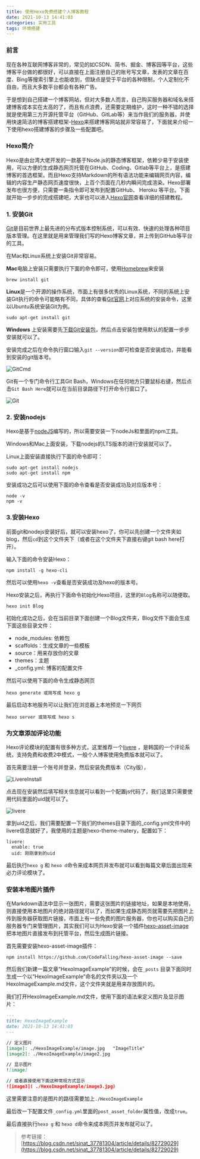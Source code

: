 ```yaml
---
title: 使用Hexo免费搭建个人博客教程
date: 2021-10-13 14:41:03
categories: 实用工具
tags: 环境搭建
---
```


[GitCmd]:./HexoBlogBuildAndConfig/GitCmd.jpg	"Git"
[Git]:./HexoBlogBuildAndConfig/Git.jpg
[LivereInstall]:./HexoBlogBuildAndConfig/LivereInstall.jpg
[livere]:./HexoBlogBuildAndConfig/livere.jpg

### 前言

现在各种互联网博客非常的，常见的如CSDN、简书、掘金、博客园等平台，这些博客平台做的都很好，可以直接在上面注册自己的账号写文章，发表的文章在百度、Bing等搜索引擎上也能收到，但缺点是受于平台的各种限制，个人定制化不自由，而且大多数平台都会有各种广告。

于是想到自己搭建一个博客网站，但对大多数人而言，自己购买服务器和域名来搭建博客成本实在太高的了，而且有点浪费，还需要定期维护，这时一种不错的选择就是使用第三方开源托管平台（GitHub、GitLab等）来当作我们的服务器，并使用快速简洁的博客搭建框架-[Hexo](https://hexo.io/zh-cn/)来搭建博客网站就非常容易了，下面就来介绍一下使用hexo搭建博客的步骤及一些配置吧。

### Hexo简介

Hexo是由台湾大佬开发的一款基于Node.js的静态博客框架，依赖少易于安装使用，可以方便的生成静态网页托管在GitHub、Coding、Gitlab等平台上，是搭建博客的首选框架。而且Hexo支持Markdown的所有语法功能来编辑网页内容，编辑的内容生产静态网页速度很快，上百个页面在几秒内瞬间完成渲染。Hexo部署发布也很方便，只需要一条指令即可发布到配置GitHub、 Heroku 等平台。下面就开始一步步的完成搭建吧，大家也可以进入[Hexo官网](https://hexo.io/zh-cn/)查看详细的搭建教程。

### 1. 安装Git

[Git](https://git-scm.com/downloads)是目前世界上最先进的分布式版本控制系统，可以有效、快速的处理各种项目版本管理。在这里就是用来管理我们写的Hexo博客文章，并上传到GitHub等平台的工具。

在Mac和Linux系统上安装Git非常容易。

**Mac**电脑上安装只需要执行下面的命令即可，使用[Homebrew](https://brew.sh/index_zh-cn)来安装

```shell
brew install git
```

**Linux**是一个开源的操作系统，市面上有很多优秀的Linux系统，不同的系统上安装Git执行的命令可能略有不同，具体的查看[Git官网](https://git-scm.com/download/linux)上对应系统的安装命令，这里以Ubuntu系统安装Git为例。

```shell
sudo apt-get install git
```

**Windows** 上安装需要先[下载Git安装包]([https://gitforwindows.org/)，然后点击安装包使用默认的配置一步步安装就可以了。

安装完成之后在命令执行窗口输入`git --version`即可检查是否安装成功，并能看到安装的git版本号。

![GitCmd]

Git有一个专门命令行工具Git Bash，Windows在任何地方只要鼠标右键，然后点击`Git Bash Here`就可以在当前目录路径下打开命令行窗口了。

![Git](./HexoBlogBuildAndConfig/Git.jpg)

### 2. 安装nodejs

Hexo是基于[nodeJS](https://nodejs.org/en/download/)编写的，所以需要安装一下nodeJs和里面的npm工具。

Windows和Mac上面安装，下载nodejs的LTS版本的进行安装就可以了。

Linux上面安装直接执行下面的命令即可：

```shell
sudo apt-get install nodejs
sudo apt-get install npm
```

安装成功之后可以使用下面的命令查看是否安装成功及对应版本号：

```shell
node -v
npm -v
```



### 3.安装Hexo

前面git和nodejs安装好后，就可以安装hexo了，你可以先创建一个文件夹如blog，然后`cd`到这个文件夹下（或者在这个文件夹下直接右键git bash here打开）。

输入下面的命令安装Hexo：

```shell
npm install -g hexo-cli
```

然后可以使用`hexo -v`查看是否安装成功及hexo的版本号。

Hexo安装之后，再执行下面命令初始化Hexo项目，这里的`Blog`名称可以随便取。

```shell
hexo init Blog
```

初始化成功之后，会在当前目录下面创建一个Blog文件夹，Blog文件下面会生成下面这些目录文件：

- node_modules: 依赖包
- scaffolds：生成文章的一些模板
- source：用来存放你的文章
- themes：主题
- _config.yml: 博客的配置文件

然后可以使用下面的命令生成静态网页

```shell 
hexo generate 或简写成 hexo g
```

最后启动本地服务可以让我们在浏览器上本地预览一下网页

```
hexo server 或简写成 hexo s
```



### 为文章添加评论功能

Hexo评论模块的配置有很多种方式，这里推荐一个[livere](https://www.livere.com/apply) ，是韩国的一个评论系统，支持免费和收费2中模式，一般个人博客使用免费版本就可以了。

首先需要注册一个账号并登录，然后安装免费版本（City版），

![LivereInstall]

点击现在安装然后填写相关信息就可以看到一个配置js代码了，我们这里只需要使用代码里面的uid就可以了。

![livere]

拿到uid之后，我们需要配置一下我们的themes目录下面的_config.yml文件中的livere信息就好了，我使用的主题是hexo-theme-matery，配置如下：

```shell 
livere:
  enable: true
  uid: 刚刚拿到的uid
```

最后执行`hexo g` 和 `hexo d`命令来成本网页并发布就可以看到每篇文章后面出现来必力评论模块了。

### 安装本地图片插件

在Markdown语法中显示一张图片，需要这张图片的链接地址，如果是本地使用，则直接使用本地图片的绝对路径就可以了，而如果生成静态网页就需要先把图片上传到服务器获取图片链接，市面上有一些免费的图片服务器，你也可以购买自己的服务器专门来管理图片，其实我们可以为Hexo安装一个插件[hexo-asset-image](https://github.com/CodeFalling/hexo-asset-image) 把本地图片直接发布到托管平台，然后生成图片链接。

首先需要安装hexo-asset-image插件：

```shell
npm install https://github.com/CodeFalling/hexo-asset-image --save
```

然后我们新建一篇文章“HexoImageExample”的时候，会在`_posts` 目录下面同时生成一个以“HexoImageExample”命名的文件夹以及一个HexoImageExample.md文件，这个文件夹就是用来存放图片的。

我们打开HexoImageExample.md文件，使用下面的语法来定义图片及显示图片：

```markdown
---
title: HexoImageExample
date: 2021-10-13 14:41:03
---

// 定义图片
[image]: ./HexoImageExample/image.jpg	"ImageTitle"
[image2]: ./HexoImageExample/image2.jpg

// 显示图片
![image]

// 或者直接使用下面这种常规方式显示
![image3]( ./HexoImageExample/image3.jpg)
```

这里需要注意的是图片的路径需要加上`./HexoImageExample`

最后改一下配置文件`_config.yml`里面的`post_asset_folder`属性值，改成`true`。

最后直接执行`hexo g` 和 `hexo d`命令来成本网页并发布就可以了。



>  参考链接：[https://blog.csdn.net/sinat_37781304/article/details/82729029](https://blog.csdn.net/sinat_37781304/article/details/82729029)


